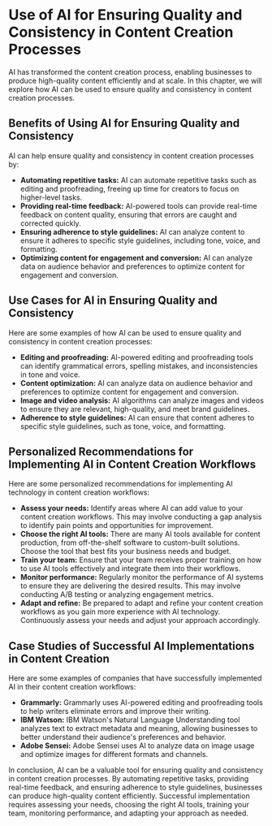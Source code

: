 Use of AI for Ensuring Quality and Consistency in Content Creation Processes
=================================================================================================================================

AI has transformed the content creation process, enabling businesses to produce high-quality content efficiently and at scale. In this chapter, we will explore how AI can be used to ensure quality and consistency in content creation processes.

Benefits of Using AI for Ensuring Quality and Consistency
---------------------------------------------------------

AI can help ensure quality and consistency in content creation processes by:

* **Automating repetitive tasks:** AI can automate repetitive tasks such as editing and proofreading, freeing up time for creators to focus on higher-level tasks.
* **Providing real-time feedback:** AI-powered tools can provide real-time feedback on content quality, ensuring that errors are caught and corrected quickly.
* **Ensuring adherence to style guidelines:** AI can analyze content to ensure it adheres to specific style guidelines, including tone, voice, and formatting.
* **Optimizing content for engagement and conversion:** AI can analyze data on audience behavior and preferences to optimize content for engagement and conversion.

Use Cases for AI in Ensuring Quality and Consistency
----------------------------------------------------

Here are some examples of how AI can be used to ensure quality and consistency in content creation processes:

* **Editing and proofreading:** AI-powered editing and proofreading tools can identify grammatical errors, spelling mistakes, and inconsistencies in tone and voice.
* **Content optimization:** AI can analyze data on audience behavior and preferences to optimize content for engagement and conversion.
* **Image and video analysis:** AI algorithms can analyze images and videos to ensure they are relevant, high-quality, and meet brand guidelines.
* **Adherence to style guidelines:** AI can ensure that content adheres to specific style guidelines, such as tone, voice, and formatting.

Personalized Recommendations for Implementing AI in Content Creation Workflows
------------------------------------------------------------------------------

Here are some personalized recommendations for implementing AI technology in content creation workflows:

* **Assess your needs:** Identify areas where AI can add value to your content creation workflows. This may involve conducting a gap analysis to identify pain points and opportunities for improvement.
* **Choose the right AI tools:** There are many AI tools available for content production, from off-the-shelf software to custom-built solutions. Choose the tool that best fits your business needs and budget.
* **Train your team:** Ensure that your team receives proper training on how to use AI tools effectively and integrate them into their workflows.
* **Monitor performance:** Regularly monitor the performance of AI systems to ensure they are delivering the desired results. This may involve conducting A/B testing or analyzing engagement metrics.
* **Adapt and refine:** Be prepared to adapt and refine your content creation workflows as you gain more experience with AI technology. Continuously assess your needs and adjust your approach accordingly.

Case Studies of Successful AI Implementations in Content Creation
-----------------------------------------------------------------

Here are some examples of companies that have successfully implemented AI in their content creation workflows:

* **Grammarly:** Grammarly uses AI-powered editing and proofreading tools to help writers eliminate errors and improve their writing.
* **IBM Watson:** IBM Watson's Natural Language Understanding tool analyzes text to extract metadata and meaning, allowing businesses to better understand their audience's preferences and behavior.
* **Adobe Sensei:** Adobe Sensei uses AI to analyze data on image usage and optimize images for different formats and channels.

In conclusion, AI can be a valuable tool for ensuring quality and consistency in content creation processes. By automating repetitive tasks, providing real-time feedback, and ensuring adherence to style guidelines, businesses can produce high-quality content efficiently. Successful implementation requires assessing your needs, choosing the right AI tools, training your team, monitoring performance, and adapting your approach as needed.


